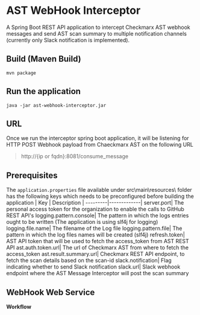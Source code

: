 # AST WebHook Interceptor
A Spring Boot REST API application to intercept Checkmarx AST webhook messages and send AST scan summary to multiple notification channels (currently only Slack notification is implemented). 

## Build (Maven Build)
`mvn package`

## Run the application
`java -jar ast-webhook-interceptor.jar`

## URL
Once we run the interceptor spring boot application, it will be listening for HTTP POST Webhook payload from Chaeckmarx AST on the following URL
> http://{ip or fqdn}:8081/consume_message

## Prerequisites
>
The `application.properties` file available under src\main\resources\ folder has the following keys which needs to be preconfigured before building the application
| Key | Description |
---------|-------------|
server.port|	The personal access token for the organization to enable the calls to GitHub REST API's
logging.pattern.console|	The pattern in which the logs entries ought to be written (The application is using slf4j for logging)
logging.file.name|	The filename of the Log file
logging.pattern.file|	The pattern in which the log files names will be created (slf4j)
refresh.token| AST API token that will be used to fetch the access_token from AST REST API
ast.auth.token.url| The url of Checkmarx AST from where to fetch the access_token
ast.result.summary.url| Checkmarx REST API endpoint, to fetch the scan details based on the scan-id
slack.notification| Flag indicating whether to send Slack notification
slack.url| Slack webhook endpoint where the AST Message Interceptor will post the scan summary

## WebHook Web Service

**Workflow**


